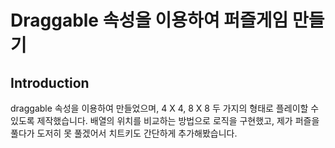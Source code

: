 # Draggable 속성을 이용하여 퍼즐게임 만들기

## Introduction
draggable 속성을 이용하여 만들었으며, 4 X 4, 8 X 8 두 가지의 형태로 플레이할 수 있도록 제작했습니다. 배열의 위치를 비교하는 방법으로 로직을 구현했고, 제가 퍼즐을 풀다가 도저히 못 풀겠어서 치트키도 간단하게 추가해봤습니다.
